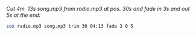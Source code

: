 *Cut 4m. 13s song.mp3 from radio.mp3 at pos. 30s and fade in 3s and out 5s at the end:*
```bash
sox radio.mp3 song.mp3 trim 30 04:13 fade 3 0 5
```
